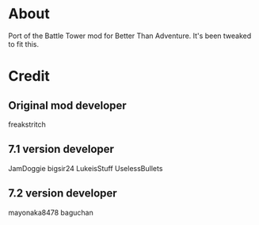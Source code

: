 # About
Port of the Battle Tower mod for Better Than Adventure.
It's been tweaked to fit this.
# Credit
## Original mod developer
freakstritch
## 7.1 version developer
JamDoggie
bigsir24
LukeisStuff
UselessBullets
## 7.2 version developer
mayonaka8478
baguchan
